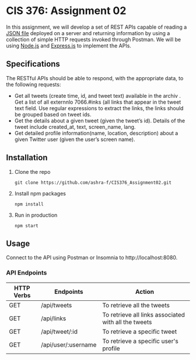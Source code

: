 
# CIS 376: Assignment 02

In this assignment, we will develop a set of REST APIs capable of reading a [JSON file](https://foyzulhassan.github.io/files/favs.json) deployed on a server and returning information by using a collection of simple HTTP requests invoked through Postman. We will be using [Node.js](https://nodejs.org/en/) and [Express.js](https://expressjs.com/) to implement the APIs.


## Specifications

The RESTful APIs should be able to respond, with the appropriate data, to the following requests:

-   Get all tweets (create time, id, and tweet text) available in the archiv .   Get a list of all externnlo 7066.#inks (all links that appear in the tweet text field. Use regular expressions to extract the links, the links should be grouped based on tweet ids.
-   Get the details about a given tweet (given the tweet’s id). Details of the tweet include created_at, text, screen_name, lang.
-   Get detailed profile information(name, location, description) about a given Twitter user (given the user’s screen name).

## Installation

1. Clone the repo
   ```
   git clone https://github.com/ashra-f/CIS376_Assignment02.git
   ```
2. Install npm packages
   ```
   npm install
   ```
3. Run in production
   ```
   npm start
   ```

## Usage

Connect to the API using Postman or Insomnia to http://localhost:8080.

### API Endpoints  
| HTTP Verbs | Endpoints | Action |  
| --- | --- | --- |  
| GET | /api/tweets | To retrieve all the tweets |  
| GET | /api/links | To retrieve all links associated with all the tweets | 
| GET | /api/tweet/:id | To retrieve a specific tweet |  
| GET | /api/user/:username | To retrieve a specific user's profile | 
